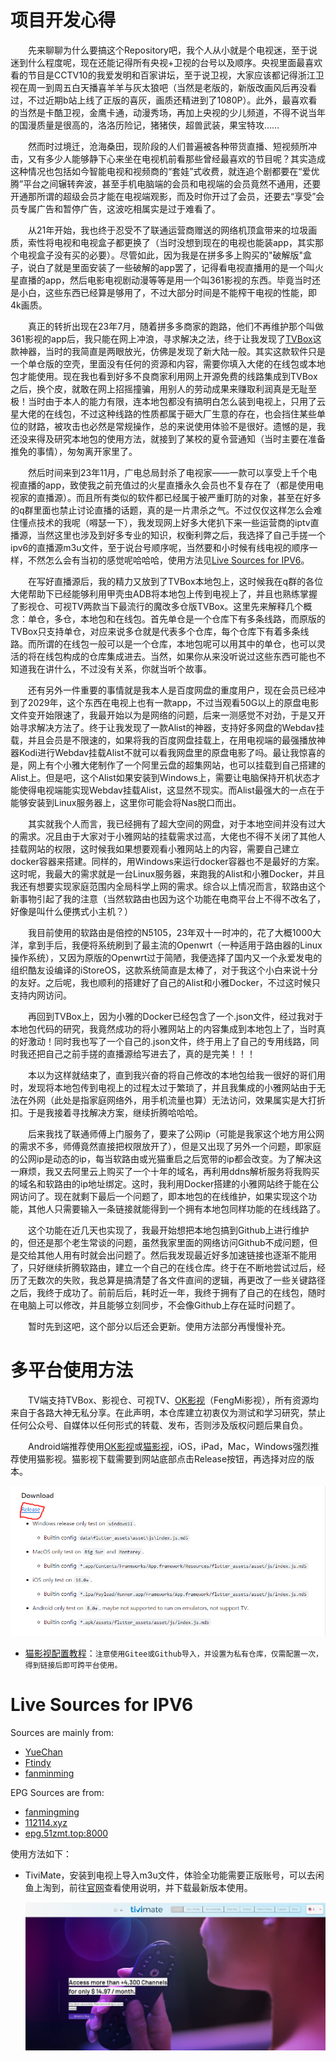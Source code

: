 # 项目开发心得

&emsp;&emsp;先来聊聊为什么要搞这个Repository吧，我个人从小就是个电视迷，至于说迷到什么程度呢，现在还能记得所有央视+卫视的台号以及顺序。央视里面最喜欢看的节目是CCTV10的我爱发明和百家讲坛，至于说卫视，大家应该都记得浙江卫视在周一到周五白天播喜羊羊与灰太狼吧（当然是老版的，新版改画风后再没看过，不过近期b站上线了正版的喜灰，画质还精进到了1080P）。此外，最喜欢看的当然是卡酷卫视，金鹰卡通，动漫秀场，再加上央视的少儿频道，不得不说当年的国漫质量是很高的，洛洛历险记，猪猪侠，超兽武装，果宝特攻……

&emsp;&emsp;然而时过境迁，沧海桑田，现阶段的人们普遍被各种带货直播、短视频所冲击，又有多少人能够静下心来坐在电视机前看那些曾经最喜欢的节目呢？其实造成这种情况也包括如今智能电视和视频商的“套娃”式收费，就连追个剧都要在“爱优腾”平台之间辗转奔波，甚至手机电脑端的会员和电视端的会员竟然不通用，还要开通那所谓的超级会员才能在电视端观影，而及时你开过了会员，还要去“享受”会员专属广告和暂停广告，这波吃相属实是过于难看了。

&emsp;&emsp;从21年开始，我也终于忍受不了联通运营商赠送的网络机顶盒带来的垃圾画质，索性将电视和电视盒子都更换了（当时没想到现在的电视也能装app，其实那个电视盒子没有买的必要）。尽管如此，因为我是在拼多多上购买的"破解版"盒子，说白了就是里面安装了一些破解的app罢了，记得看电视直播用的是一个叫火星直播的app，然后电影电视剧动漫等等是用一个叫361影视的东西。毕竟当时还是小白，这些东西已经算是够用了，不过大部分时间是不能榨干电视的性能，即4k画质。

&emsp;&emsp;真正的转折出现在23年7月，随着拼多多商家的跑路，他们不再维护那个叫做361影视的app后，我只能在网上冲浪，寻求解决之法，终于让我发现了[TVBox](https://github.com/CatVodTVOfficial/TVBoxOSC)这款神器，当时的我简直是两眼放光，仿佛是发现了新大陆一般。其实这款软件只是一个单仓版的空壳，里面没有任何的资源和内容，需要你填入大佬的在线包或本地包才能使用。现在我也看到好多不良商家利用网上开源免费的线路集成到TVBox之后，换个皮，就敢在网上招摇撞骗，用别人的劳动成果来赚取利润真是无耻至极！当时由于本人的能力有限，连本地包都没有搞明白怎么装到电视上，只用了云星大佬的在线包，不过这种线路的性质都属于砸大厂生意的存在，也会挡住某些单位的财路，被攻击也必然是常规操作，总的来说使用体验不是很好。遗憾的是，我还没来得及研究本地包的使用方法，就接到了某校的夏令营通知（当时主要在准备推免的事情），匆匆离开家里了。

&emsp;&emsp;然后时间来到23年11月，广电总局封杀了电视家——一款可以享受上千个电视直播的app，致使我之前充值过的火星直播永久会员也不复存在了（都是使用电视家的直播源）。而且所有类似的软件都已经属于被严重盯防的对象，甚至在好多的q群里面也禁止讨论直播的话题，真的是一片肃杀之气。不过仅仅这样怎么会难住懂点技术的我呢（嘚瑟一下），我发现网上好多大佬扒下来一些运营商的iptv直播源，当然这里也涉及到好多专业的知识，权衡利弊之后，我选择了自己手搓一个ipv6的直播源m3u文件，至于说台号顺序呢，当然要和小时候有线电视的顺序一样，不然怎么会有当初的感觉呢哈哈哈，使用方法见[Live Sources for IPV6](#live-sources-for-ipv6)。

&emsp;&emsp;在写好直播源后，我的精力又放到了TVBox本地包上，这时候我在q群的各位大佬帮助下已经能够利用甲壳虫ADB将本地包上传到电视上了，并且也熟练掌握了影视仓、可视TV两款当下最流行的魔改多仓版TVBox。这里先来解释几个概念：单仓，多仓，本地包和在线包。首先单仓是一个仓库下有多条线路，而原版的TVBox只支持单仓，对应来说多仓就是代表多个仓库，每个仓库下有着多条线路。而所谓的在线包一般可以是一个仓库，本地包呢可以用其中的单仓，也可以灵活的将在线包构成的仓库集成进去。当然，如果你从来没听说过这些东西可能也不知道我在讲什么，不过没有关系，你就当听个故事。

&emsp;&emsp;还有另外一件重要的事情就是我本人是百度网盘的重度用户，现在会员已经冲到了2029年，这个东西在电视上也有一款app，不过当观看50G以上的原盘电影文件变开始限速了，我最开始以为是网络的问题，后来一测感觉不对劲，于是又开始寻求解决方法了。终于让我发现了一款Alist的神器，支持好多网盘的Webdav挂载，并且会员是不限速的，如果将我的百度网盘挂载上，在用电视端的最强播放神器Kodi进行Webdav挂载Alist不就可以看我网盘里的原盘电影了吗。最让我惊喜的是，网上有个小雅大佬制作了一个阿里云盘的超集网站，也可以挂载到自己搭建的Alist上。但是吧，这个Alist如果安装到Windows上，需要让电脑保持开机状态才能使得电视端能实现Webdav挂载Alist，这显然不现实。而Alist最强大的一点在于能够安装到Linux服务器上，这里你可能会将Nas脱口而出。

&emsp;&emsp;其实就我个人而言，我已经拥有了超大空间的网盘，对于本地空间并没有过大的需求。况且由于大家对于小雅网站的挂载需求过高，大佬也不得不关闭了其他人挂载网站的权限，这时候我如果想要观看小雅网站上的内容，需要自己建立docker容器来搭建。同样的，用Windows来运行docker容器也不是最好的方案。这时呢，我最大的需求就是一台Linux服务器，来跑我的Alist和小雅Docker，并且我还有想要实现家庭范围内全局科学上网的需求。综合以上情况而言，软路由这个新事物引起了我的注意（当然软路由也因为这个功能在电商平台上不得不改名了，好像是叫什么便携式小主机？）

&emsp;&emsp;我目前使用的软路由是倍控的N5105，23年双十一时冲的，花了大概1000大洋，拿到手后，我便将系统刷到了最主流的Openwrt（一种适用于路由器的Linux操作系统），又因为原版的Openwrt过于简陋，我便选择了国内又一个永爱发电的组织酷友设编译的iStoreOS，这款系统简直是太棒了，对于我这个小白来说十分的友好。之后呢，我也顺利的搭建好了自己的Alist和小雅Docker，不过这时候只支持内网访问。

&emsp;&emsp;再回到TVBox上，因为小雅的Docker已经包含了一个.json文件，经过我对于本地包代码的研究，我竟然成功的将小雅网站上的内容集成到本地包上了，当时真的好激动！同时我也写了一个自己的.json文件，终于用上了自己的专用线路，同时我还把自己之前手搓的直播源给写进去了，真的是完美！！！

&emsp;&emsp;本以为这样就结束了，直到我兴奋的将自己修改的本地包给我一很好的哥们用时，发现将本地包传到电视上的过程太过于繁琐了，并且我集成的小雅网站由于无法在外网（此处是指家庭网络外，用手机流量也算）无法访问，效果属实是大打折扣。于是我接着寻找解决方案，继续折腾哈哈哈。

&emsp;&emsp;后来我找了联通师傅上门服务了，要来了公网ip（可能是我家这个地方用公网的需求不多，师傅竟然直接把权限放开了），但是又出现了另外一个问题，即家庭的公网ip是动态的ip，每当软路由或光猫重启之后宽带的ip都会改变。为了解决这一麻烦，我又去阿里云上购买了一个十年的域名，再利用ddns解析服务将我购买的域名和软路由的ip地址绑定。这时，我利用Docker搭建的小雅网站终于能在公网访问了。现在就剩下最后一个问题了，即本地包的在线维护，如果实现这个功能，其他人只需要输入一条链接就能得到一个拥有本地包同样功能的在线线路了。

&emsp;&emsp;这个功能在近几天也实现了，我最开始想把本地包搞到Github上进行维护的，但还是那个老生常谈的问题，虽然我家里面的网络访问Github不成问题，但是交给其他人用有时就会出问题了。然后我发现最近好多加速链接也逐渐不能用了，只好继续折腾软路由，建立一个自己的在线仓库。终于在不断地尝试过后，经历了无数次的失败，我总算是搞清楚了各文件直间的逻辑，再更改了一些关键路径之后，我终于成功了。前前后后，耗时近一年，我终于拥有了自己的在线包，随时在电脑上可以修改，并且能够立刻同步，不会像Github上存在延时问题了。

&emsp;&emsp;暂时先到这吧，这个部分以后还会更新。使用方法部分再慢慢补充。


# 多平台使用方法

&emsp;&emsp;TV端支持TVBox、影视仓、可视TV、[OK影视](https://github.com/FongMi/Release)（FengMi影视），所有资源均来自于各路大神无私分享。在此声明，本仓库建立初衷仅为测试和学习研究，禁止任何公众号、自媒体以任何形式的转载、发布，否则涉及版权问题后果自负。

&emsp;&emsp;Android端推荐使用[OK影视](https://github.com/FongMi/Release)或[猫影视](https://github.com/catvod/CatVodOpen)，iOS，iPad，Mac，Windows强烈推荐使用猫影视。猫影视下载需要到网站底部点击Release按钮，再选择对应的版本。

![image-20240608171732122](./figures/image-20240608171732122.png)

- [猫影视配置教程](https://omii.top/1296.html)：`注意使用Gitee或Github导入，并设置为私有仓库，仅需配置一次，得到链接后即可跨平台使用。`


# Live Sources for IPV6

Sources are mainly from:

- [YueChan](https://github.com/YueChan/Live)
- [Ftindy](https://github.com/Ftindy/IPTV-URL)
- [fanminming](https://github.com/fanmingming/live)

EPG Sources are from:

- [fanmingming](https://github.com/fanmingming/live)
- [112114.xyz](https://diyp1.112114.xyz)
- [epg.51zmt.top:8000](http://epg.51zmt.top:8000/)

使用方法如下：
- TiviMate，安装到电视上导入m3u文件，体验全功能需要正版账号，可以去闲鱼上淘到，前往[官网](https://www.tivimate.org/)查看使用说明，并下载最新版本使用。

  ![image-20240605213924271](./figures/image-20240605213924271.png)

